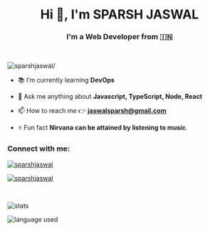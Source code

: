 <h1 align="center">Hi 👋, I'm SPARSH JASWAL</h1>
<h3 align="center">I'm a <b>Web Developer</b> from 🇮🇳 </h3>
<br/>
<p align="left"><img src="https://komarev.com/ghpvc/?username=sparshjaswal&label=Visitor+Number&style=for-the-badge" alt=sparshjaswal/></p>

- 📚️ I’m currently learning **DevOps**

- 💬 Ask me anything about **Javascript, TypeScript, Node, React**

- 📫 How to reach me 👉️ **jaswalsparsh@gmail.com**

- ⚡ Fun fact **Nirvana can be attained by listening to music**.

<h3 align="left">Connect with me:</h3>
<p align="left"><a href="https://linkedin.com/in/sparshjaswal" target="blank"><img align="center" src="https://img.shields.io/badge/LinkedIn-0077B5?style=for-the-badge&logo=linkedin&logoColor=white" alt="sparshjaswal" /></a></p>
<p align="left"><a href="https://www.youtube.com/channel/UC_7eIlO6E0Y6GwwzjGzQJ9g" target="blank"><img align="center" src="https://img.shields.io/badge/YouTube-FF0000?style=for-the-badge&logo=youtube&logoColor=white" alt="sparshjaswal" /></a></p>
<br/>

![stats](https://github-readme-stats.vercel.app/api?username=sparshjaswal&show_icons=true&locale=en)

![language used](https://github-readme-stats.vercel.app/api/top-langs?username=sparshjaswal&show_icons=true&locale=en&layout=compact)
